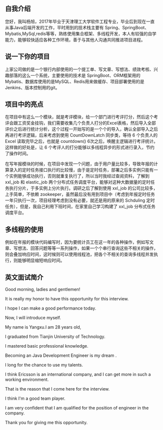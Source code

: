 ## 自我介绍
您好，我叫杨旭，2017年毕业于天津理工大学软件工程专业，毕业后到现在一直从事Java后端开发的工作，平时用到的技术栈主要有 Spring、SpringBoot、Mybatis,MySql,redis等等，熟练使用集合框架、多线程开发，本人有较强的自学能力，能够较快适应各种工作环境，善于与其他人沟通共同推进项目进程。

## 说一下你的项目
上家公司做的是一个银行内部使用的一个提工单、写文章、写想法、绩效考核、兴趣部落的这么一个系统，主要使用的技术是 SpringBoot、ORM框架用的Mybatis、数据库使用的是MySQL、Redis用来做缓存、项目部署使用的是 Jenkins、版本控制用的git。

## 项目中的亮点

在项目中有这么一个模块，就是考评模块，给一个部门进行考评打分，然后这个考评会跟工资奖金挂钩，我们需要收集几个负责人打分的Excel表格，然后导入全部评价之后进行统计分析，这个过程一开始写的是一个个的导入，确认全部导入之后再进行考评逻辑，后来考虑到使用 CountDownLatch 同步类，等待 6 个负责人的 Excel 读取完毕之后，也就是 countdown() 6次之后，唤醒主逻辑进行考评统计。这样做的好处是，让 6 个考评人的打分能够以多线程异步的形式进行录入，节约了操作时间。


在写年报模块的时候，在项目中发现一个问题，由于用户量比较多，导致年报的计算录入的定时任务接口执行的比较慢，由于是定时任务，部署之后多实例只能有一个实例能够成功执行，否则就重复执行了，所以当时我经过查阅资料，了解到 xxl_job 和 elastic_job 两个分布式任务调度平台，能够对这种大数据量的定时任务执行分片，于多实例上分片执行。调研之后了解到使用 xxl_job 的公司比较多，上手简单，不依赖 zookeeper，虽然最后没有用到项目中（考虑到年报定时任务一年只执行一次，项目经理考虑到没有必要，就还是用的原来的 Schduling 定时任务），但是，我自己利用下班时间，在家里自己学习构建了 xxl_job 分布式任务调度平台。

## 多线程的使用

例如在年报的模块代码编写时，因为要统计员工在这一年的各种操作，例如写文章、写想法、回答问题等等一系列操作，如果一个个串行查询这些不相关的操作，则会叠加响应时间，这时候则可以使用线程池，把各个不相关的查询多线程并发执行，则能够明显缩短响应时间。

## 英文面试简介

Good morning, ladies and gentlemen! 

It is really my honor to have this opportunity for this interview. 

I hope I can make a good performance today. 

Now, I will introduce myself.

My name is Yangxu.I am 28 years old, 

I graduated from  Tianjin University of Technology. 

I mastered basic professional knowledge.

Becoming an Java Development Engineer is my dream .

I long for the chance to use my talents.

I think Ericsson is an international company, and I can get more in such a working environment.
 
That is the reason that I come here for the interview.

I think I'm a good team player.

I am very confident that I am qualified for the position of engineer in the company.

Thank you for giving me this opportunity.
